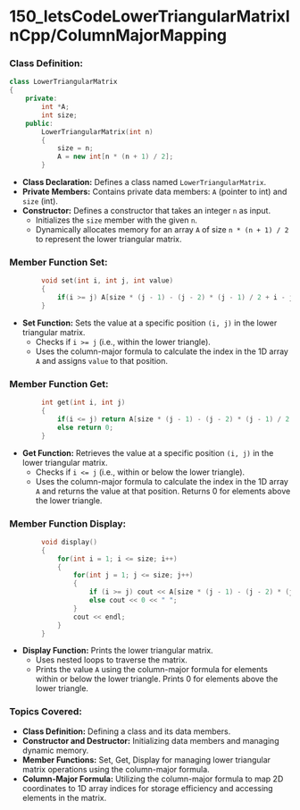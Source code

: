 # 150_letsCodeLowerTriangularMatrixInCpp/ColumnMajorMapping

### Class Definition:
```cpp
class LowerTriangularMatrix
{
    private:
        int *A;
        int size;
    public:
        LowerTriangularMatrix(int n)
        {
            size = n;
            A = new int[n * (n + 1) / 2];
        }
```

- **Class Declaration:** Defines a class named `LowerTriangularMatrix`.
- **Private Members:** Contains private data members: `A` (pointer to int) and `size` (int).
- **Constructor:** Defines a constructor that takes an integer `n` as input.
  - Initializes the `size` member with the given `n`.
  - Dynamically allocates memory for an array `A` of size `n * (n + 1) / 2` to represent the lower triangular matrix.

### Member Function Set:
```cpp
        void set(int i, int j, int value)
        {
            if(i >= j) A[size * (j - 1) - (j - 2) * (j - 1) / 2 + i - j] = value; 
        }
```

- **Set Function:** Sets the value at a specific position `(i, j)` in the lower triangular matrix.
  - Checks if `i >= j` (i.e., within the lower triangle).
  - Uses the column-major formula to calculate the index in the 1D array `A` and assigns `value` to that position.

### Member Function Get:
```cpp
        int get(int i, int j)
        {
            if(i <= j) return A[size * (j - 1) - (j - 2) * (j - 1) / 2 + i - j];
            else return 0;
        }
```

- **Get Function:** Retrieves the value at a specific position `(i, j)` in the lower triangular matrix.
  - Checks if `i <= j` (i.e., within or below the lower triangle).
  - Uses the column-major formula to calculate the index in the 1D array `A` and returns the value at that position. Returns 0 for elements above the lower triangle.

### Member Function Display:
```cpp
        void display()
        {
            for(int i = 1; i <= size; i++)
            {
                for(int j = 1; j <= size; j++)
                {
                    if (i >= j) cout << A[size * (j - 1) - (j - 2) * (j - 1) / 2 + i - j] << " ";
                    else cout << 0 << " ";
                }
                cout << endl;
            }
        }
```

- **Display Function:** Prints the lower triangular matrix.
  - Uses nested loops to traverse the matrix.
  - Prints the value `A` using the column-major formula for elements within or below the lower triangle. Prints 0 for elements above the lower triangle.

### Topics Covered:
- **Class Definition:** Defining a class and its data members.
- **Constructor and Destructor:** Initializing data members and managing dynamic memory.
- **Member Functions:** Set, Get, Display for managing lower triangular matrix operations using the column-major formula.
- **Column-Major Formula:** Utilizing the column-major formula to map 2D coordinates to 1D array indices for storage efficiency and accessing elements in the matrix.